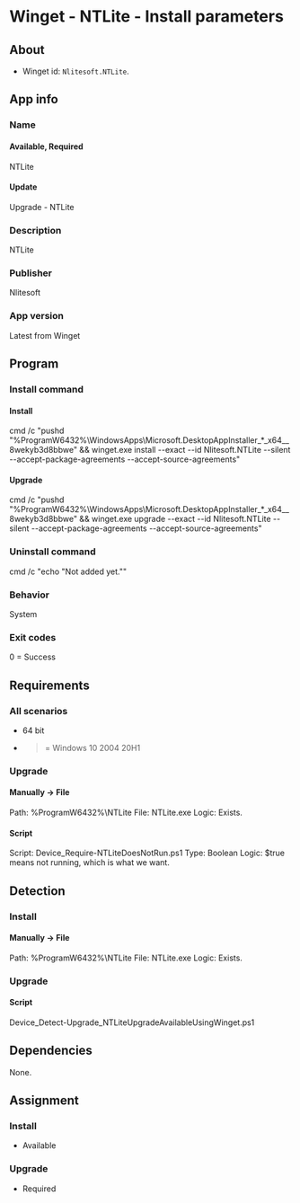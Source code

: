 # Winget - NTLite - Install parameters
## About
* Winget id: ```Nlitesoft.NTLite```.


## App info
### Name
#### Available, Required
NTLite
#### Update
Upgrade - NTLite

### Description
NTLite

### Publisher
Nlitesoft

### App version
Latest from Winget


## Program
### Install command
#### Install
cmd /c "pushd "%ProgramW6432%\WindowsApps\Microsoft.DesktopAppInstaller_*_x64__8wekyb3d8bbwe" && winget.exe install --exact --id Nlitesoft.NTLite --silent --accept-package-agreements --accept-source-agreements"
#### Upgrade
cmd /c "pushd "%ProgramW6432%\WindowsApps\Microsoft.DesktopAppInstaller_*_x64__8wekyb3d8bbwe" && winget.exe upgrade --exact --id Nlitesoft.NTLite --silent --accept-package-agreements --accept-source-agreements"

### Uninstall command
cmd /c "echo "Not added yet.""

### Behavior
System

### Exit codes
0 = Success


## Requirements
### All scenarios
* 64 bit
* >= Windows 10 2004 20H1

### Upgrade
#### Manually -> File
Path:  %ProgramW6432%\NTLite
File:  NTLite.exe
Logic: Exists.
#### Script
Script: Device_Require-NTLiteDoesNotRun.ps1
Type:   Boolean
Logic:  $true means not running, which is what we want.


## Detection
### Install
#### Manually -> File
Path:  %ProgramW6432%\NTLite
File:  NTLite.exe
Logic: Exists.

### Upgrade
#### Script
Device_Detect-Upgrade_NTLiteUpgradeAvailableUsingWinget.ps1


## Dependencies
None.


## Assignment
### Install
* Available

### Upgrade
* Required
